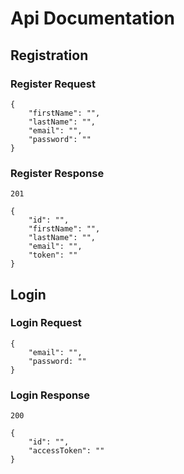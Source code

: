 # Api Documentation

## Registration

### Register Request

```
{
    "firstName": "",
    "lastName": "",
    "email": "",
    "password": ""
}
```

### Register Response

`201`

```
{
    "id": "",
    "firstName": "",
    "lastName": "",
    "email": "",
    "token": ""
}
```

## Login

### Login Request

```
{
    "email": "",
    "password: ""
}
```

### Login Response

`200`

```
{
    "id": "",
    "accessToken": ""
}
```
